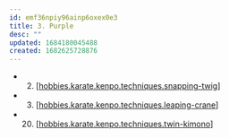 ```yaml
---
id: emf36npiy96ainp6oxex0e3
title: 3. Purple
desc: ""
updated: 1684180045488
created: 1682625728876
---
```


- 2. [[hobbies.karate.kenpo.techniques.snapping-twig]]
- 3. [[hobbies.karate.kenpo.techniques.leaping-crane]]
- 20. [[hobbies.karate.kenpo.techniques.twin-kimono]]


[//begin]: # "Autogenerated link references for markdown compatibility"
[hobbies.karate.kenpo.techniques.snapping-twig]: hobbies.karate.kenpo.techniques.snapping-twig "Snapping Twig"
[hobbies.karate.kenpo.techniques.leaping-crane]: hobbies.karate.kenpo.techniques.leaping-crane "Leaping Crane"
[hobbies.karate.kenpo.techniques.twin-kimono]: hobbies.karate.kenpo.techniques.twin-kimono "Twin Kimono"
[//end]: # "Autogenerated link references"